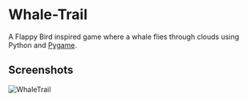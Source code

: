 # Whale-Trail
A Flappy Bird inspired game where a whale flies through clouds using Python and [Pygame](https://www.pygame.org).

## Screenshots
![WhaleTrail](https://media.giphy.com/media/DRC7oiD8zDCG83mQp3/giphy.gif)
